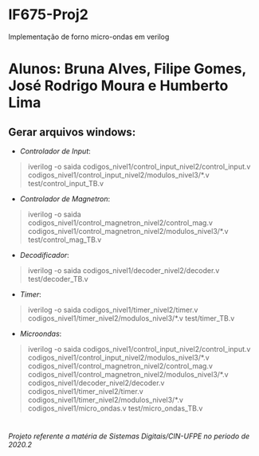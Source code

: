 # IF675-Proj2
Implementação de forno micro-ondas em verilog

# Alunos: Bruna Alves, Filipe Gomes, José Rodrigo Moura e Humberto Lima

## **Gerar arquivos windows**:
- *Controlador de Input*:
> iverilog -o saida codigos_nivel1/control_input_nivel2/control_input.v codigos_nivel1/control_input_nivel2/modulos_nivel3/*.v test/control_input_TB.v

- *Controlador de Magnetron*:
> iverilog -o saida codigos_nivel1/control_magnetron_nivel2/control_mag.v codigos_nivel1/control_magnetron_nivel2/modulos_nivel3/*.v test/control_mag_TB.v

- *Decodificador*:
> iverilog -o saida codigos_nivel1/decoder_nivel2/decoder.v test/decoder_TB.v

- *Timer*:
> iverilog -o saida codigos_nivel1/timer_nivel2/timer.v codigos_nivel1/timer_nivel2/modulos_nivel3/*.v test/timer_TB.v

- *Microondas*:
> iverilog -o saida codigos_nivel1/control_input_nivel2/control_input.v codigos_nivel1/control_input_nivel2/modulos_nivel3/\*.v codigos_nivel1/control_magnetron_nivel2/control_mag.v codigos_nivel1/control_magnetron_nivel2/modulos_nivel3/\*.v codigos_nivel1/decoder_nivel2/decoder.v codigos_nivel1/timer_nivel2/timer.v codigos_nivel1/timer_nivel2/modulos_nivel3/\*.v codigos_nivel1/micro_ondas.v test/micro_ondas_TB.v

#
###### *Projeto referente a matéria de Sistemas Digitais/CIN-UFPE no periodo de 2020.2*